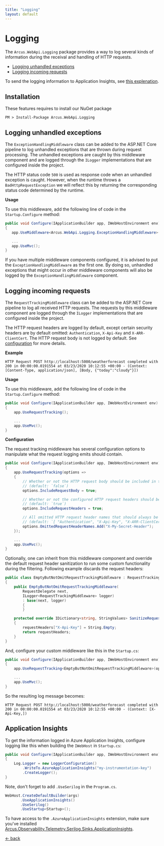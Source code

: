 ```yaml
---
title: "Logging"
layout: default
---
```


# Logging

The `Arcus.WebApi.Logging` package provides a way to log several kinds of information during the receival and handling of HTTP requests.

- [Logging unhandled exceptions](#logging-unhandled-exceptions)
- [Logging incoming requests](#logging-incoming-requests)

To send the logging information to Application Insights, see [this explenation](#application-insights).

## Installation

These features requires to install our NuGet package

```shell
PM > Install-Package Arcus.WebApi.Logging
```

## Logging unhandled exceptions

The `ExceptionHandlingMiddleware` class can be added to the <span>ASP.NET</span> Core pipeline to log unhandled exceptions that are thrown during request processing.
The unhandled exceptions are caught by this middleware component and are logged through the `ILogger` implementations that are configured inside the project.

The HTTP status code `500` is used as response code when an unhandled exception is caught. 
However, when the runtime throws a `BadHttpRequestException` we will reflect this by returning the corresponding status code determined by the runtime.

**Usage**

To use this middleware, add the following line of code in the `Startup.Configure` method:

```csharp
public void Configure(IApplicationBuilder app, IWebHostEnvironment env)
{
   app.UseMiddleware<Arcus.WebApi.Logging.ExceptionHandlingMiddleware>();

   ...
   app.UseMvc();
}
```

If you have multiple middleware components configured, it is advised to put the `ExceptionHandlingMiddleware` as the first one.
By doing so, unhandled exceptions that might occur in other middleware components will also be logged by the `ExceptionHandlingMiddleware` component.

## Logging incoming requests

The `RequestTrackingMiddleware` class can be added to the <span>ASP.NET</span> Core pipeline to log all received HTTP requests.
The requests by this middleware component are logged through the `ILogger` implementations that are configured inside the project.

The HTTP request headers are logged by default, except certain security headers are by default omitted: `Authentication`, `X-Api-Key` and `X-ARR-ClientCert`.
The HTTP request body is not logged by default.
See [configuration](#configuration) for more details.

**Example**

`HTTP Request POST http://localhost:5000/weatherforecast completed with 200 in 00:00:00.0191554 at 03/23/2020 10:12:55 +00:00 - (Context: [Content-Type, application/json], [Body, {"today":"cloudy"}])`

**Usage**

To use this middleware, add the following line of code in the `Startup.Configure` method:

```csharp
public void Configure(IApplicationBuilder app, IWebHostEvironment env)
{
    app.UseRequestTracking();

    ...
    app.UseMvc();
}
```

**Configuration**

The request tracking middleware has several configuration options to manipulate what the request logging emits should contain.

```csharp
public void Configure(IApplicationBuilder app, IWebHostEnvironment env)
{
    app.UseRequestTracking(options =>
    {
        // Whether or not the HTTP request body should be included in the request tracking logging emits.
        // (default: `false`)
        options.IncludeRequestBody = true;

        // Whether or not the configured HTTP request headers should be included in the request tracking logging emits.
        // (default: `true`)
        options.IncludeRequestHeaders = true;

        // All omitted HTTP request header names that should always be excluded from the request tracking logging emits.
        // (default: `[ "Authentication", "X-Api-Key", "X-ARR-ClientCert" ]`)
        options.OmittedRequestHeaderNames.Add("X-My-Secret-Header");
    });

    ...
    app.UseMvc();
}
```

Optionally, one can inherit from this middleware component and override the default request header sanitization to run some custom functionality during the filtering.
Following example discards the request headers:

```csharp
public class EmptyButNotOmitRequestTrackingMiddleware : RequestTrackingMiddleware
{
    public EmptyButNotOmitRequestTrackingMiddleware(
        RequestDelegate next,
        ILogger<RequestTrackingMiddleware> logger) 
        : base(next, logger)
        {
        }

    protected override IDictionary<string, StringValues> SanitizeRequestHeaders(IDictionary<string, StringValues> requestHeaders)
    {
        requestHeaders["X-Api-Key"] = String.Empty;
        return requestHeaders;
    }
}
```

And, configure your custom middleware like this in the `Startup.cs`:

```csharp
public void Configure(IApplicationBuilder app, IWebHostEnvironment env)
{
    app.UseRequestTracking<EmptyButNotOmitRequestTrackingMiddleware>(options => options.OmittedHeaderNames.Clear());

    ...
    app.UseMvc();
}
```

So the resulting log message becomes:

`HTTP Request POST http://localhost:5000/weatherforecast completed with 200 in 00:00:00.0191554 at 03/23/2020 10:12:55 +00:00 - (Context: [X-Api-Key,])`

## Application Insights

To get the information logged in Azure Application Insights, configure logging like this when building the `IWebHost` in `Startup.cs`:

```csharp
public void Configure(IApplicationBuilder app, IWebHostEnvironment env)
{
    Log.Logger = new LoggerConfiguration()
        .WriteTo.AzureApplicationInsights("my-instrumentation-key")
        .CreateLogger();
}
```

Note, don't forget to add `.UseSerilog` in the `Program.cs`.

```csharp
WebHost.CreateDefaultBuilder(args)
       .UseApplicationInsights()
       .UseSerilog()
       .UseStartup<Startup>();
```

To have access to the `.AzureApplicationInsights` extension, make sure you've installed [Arcus.Observability.Telemetry.Serilog.Sinks.ApplicationInsights](https://www.nuget.org/packages/Arcus.Observability.Telemetry.Serilog.Sinks.ApplicationInsights/).

[&larr; back](/)
